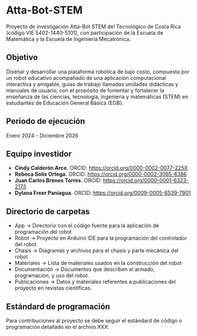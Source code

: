 # Atta-Bot-STEM

Proyecto de investigación Atta-Bot STEM del Tecnológico de Costa Rica (código VIE 5402-1440-5101), con participación de la Escuela de Matemática y la Escuela de Ingeniería Mecatrónica. 

## Objetivo 
Diseñar y desarrollar una plataforma robótica de bajo costo, compuesta por un robot educativo acompañado de una aplicación computacional interactiva y amigable, guías de trabajo llamadas unidades didácticas y manuales de usuario, con el propósito de fomentar y fortalecer la enseñanza de las ciencias, tecnología, ingeniería y matemáticas (STEM) en estudiantes de Educación General Básica (EGB).

## Período de ejecución
Enero 2024 - Diciembre 2026

## Equipo investidor
- **Cindy Calderón Arce.** ORCID: https://orcid.org/0000-0002-0077-225X  
- **Rebeca Solís Ortega.** ORCID: https://orcid.org/0000-0002-3065-8386  
- **Juan Carlos Brenes Torres.** ORCID: https://orcid.org/0000-0001-6323-2173  
- **Dylana Freer Paniagua.** ORCID: https://orcid.org/0009-0005-8539-7901  

## Directorio de carpetas
- App -> Directorio con el código fuente para la aplicación de programación del robot
- Robot -> Proyecto en Arduino IDE para la programación del controlador del robot
- Chasis -> Diagramas y archivos para el chasís y parte mecánica del robot
- Materiales -> Lista de materiales usados en la construcción del robot
- Documentación -> Documentos que describen el armado, programación, y uso del robot.
- Publicaciones -> Datos y materiales referentes a publicaciones del proyecto en revistas científicas.  

## Estándard de programación
Para contribuciones al proyecto se debe seguir el estándard de código o programación detallado en el archivo XXX. 
